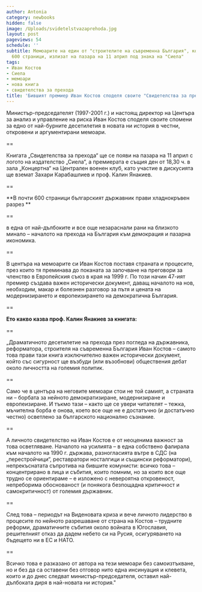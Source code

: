 ```yaml
---
author: Antonia
category: newbooks
hidden: false
image: /Uploads/svidetelstvazaprehoda.jpg
layout: post
pageviews: 54
schedule: ''
subtitle: Мемоарите на един от "строителите на съвременна България", които са в почти
  600 страници, излизат на пазара на 11 април под знака на "Сиела"
tags:
- Иван Костов
- Сиела
- мемоари
- нова книга
- свидетелства за прехода
title: 'Бившият премиер Иван Костов споделя своите "Свидетелства за прехода" в книга '
---
```


Министър-председателят (1997-2001 г.) и настоящ директор на Центъра за анализ и управление на риска Иван Костов споделя своите спомени за едно от най-бурните десетилетия в новата ни история в честни, откровени и аргументирани мемоари.

\==

Книгата „Свидетелства за прехода“ ще се появи на пазара на 11 април с логото на издателство „Сиела“, а премиерата е същия ден от 18,30 ч. в зала „Концертна“ на Централен военен клуб, като участие в дискусията ще вземат Захари Карабашлиев и проф. Калин Янакиев. 

\==

**В почти 600 страници българският държавник прави хладнокръвен разрез **

\==

в една от най-дълбоките и все още незараснали рани на близкото минало –  началото на прехода на България към демокрация и пазарна икономика.

\==

В центъра на мемоарите си Иван Костов поставя страната и процесите, през които тя преминава до поканата за започване на преговори за членство в Европейския съюз в края на 1999 г. По този начин 47-ият премиер създава важен исторически документ,  даващ началото на нов, необходим, макар и болезнен разговор за пътя и цената на модернизирането и европеизирането на демократична България.

\==

**Ето какво казва проф. Калин Янакиев за книгата:**

\==

„Драматичното десетилетие на прехода през погледа на държавника, реформатора, строителя на съвременна България Иван Костов – самото това прави тази книга изключително важен исторически документ, който със сигурност ще възбуди (или възобнови) обществения дебат около личността на големия политик. 

\==

Само че в центъра на неговите мемоари стои не той самият, а страната ни – борбата за нейното демократизиране, модернизиране и европеизиране. И тъкмо тази – както ще се увери читателят – тежка, мъчителна борба е онова, което все още не е достатъчно (и достатъчно честно) осветлено за българското национално съзнание. 

\==

А личното свидетелство на Иван Костов е от неоценима важност за това осветляване. Началото на усилията – в една собствено фалирала към началото на 1990 г. държава, разногласията вътре в СДС (на „перестройчици“, реставратори носталгици и същински реформатори), непрекъснатата съпротива на бившите комунисти: всичко това – концентрирано в лица и събития, които помним, но за които все още трудно се ориентираме – е изложено с невероятна откровеност, непреборима обоснованост (и понякога безпощадна критичност и самокритичност) от големия държавник. 

\==

След това – периодът на Виденовата криза и вече личното лидерство в процесите по нейното разрешаване от страна на Костов – трудните реформи, драматичните събития около войната в Югославия, решителният отказ да дадем небето си на Русия, осигуряването на бъдещето ни в ЕС и НАТО. 

\==

Всичко това е разказано от автора на тези мемоари без самоизтъкване, но и без да са оставени без отговор нито една инсинуация и клевета, които и до днес следват министър-председателя, оставил най-дълбоката диря в най-новата ни история."